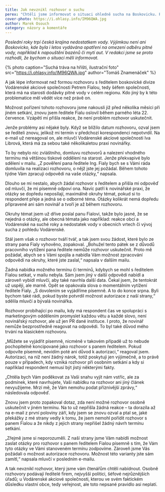 ```yaml
---
title: Jak nevznikl rozhovor o suchu
perex: "Chtěli jsme informovat o situaci ohledně sucha na Boskovicku. Rozhovor s nejpovolanější osobou jsme ale nezískali. Pro Vodárenskou nepsaná pravidla o poskytování informací neplatí."
cover-photo: https://i.ohlasy.info/IM96QWA.jpg
author: Marek Osouch
category: názory a komentáře
---
```


*Poslední roky trpí česká krajina nedostatkem vody. Výjimkou není ani Boskovicko, kde byla i letos vydávána opatření na omezení odběru pitné vody, například k napouštění bazénů či mytí aut. V redakci jsme se proto rozhodli, že bychom o situaci měli informovat.*

{% photo caption="Suchá tráva na hřišti, ilustrační foto" src="https://i.ohlasy.info/IM96QWA.jpg" author="Tomáš Znamenáček" %}

A jak lépe informovat než formou rozhovoru s ředitelem boskovické divize Vodárenské akciové společnosti Petrem Fialou, tedy šéfem společnosti, která má na starosti dodávky pitné vody v celém regionu. Kdo jiný by k této problematice měl vědět více než právě on.

Možnost pořízení tohoto rozhovoru jsme nakousli již před několika měsíci při jiném setkání, znovu jsem ředitele Fialu oslovil během parného léta 22. července. Vzápětí mi přišla reakce, že není problém rozhovor uskutečnit.

Jenže problémy asi nějaké byly. Když se blížilo datum rozhovoru, ozval jsem se řediteli znovu, jelikož mi termín v předchozí korespondenci nepotvrdil. Na e-mail už nereagoval on, ale mluvčí Vodárenské akciové společnosti Iva Librová, která má za sebou také několikaletou praxi novinářky.

To by nebylo nic zvláštního, domluvu rozhovorů a nalezení vhodného termínu má většinou tiskové oddělení na starost. Jenže překvapivé bylo sdělení v mailu. „Z pověření pana ředitele Ing. Fialy bych se s Vámi ráda domluvila na realizaci rozhovoru, o nějž jste jej požádal. Během tohoto týdne Vám zpracuji odpovědi na vaše otázky,“ napsala.

Dlouho se mi nestalo, abych žádal rozhovor s ředitelem a přišla mi odpověď od mluvčí, že mi písemně odpoví ona. Navíc patří k novinářské praxi, že otázky se dopředu neposílají, maximálně okruhy témat, pokud si to respondent přeje a jedná se o odborné téma. Otázky kolikrát nemá dopředu připravené ani sám novinář a tvoří je až během rozhovoru.

Okruhy témat jsem už dříve poslal panu Fialovi, takže bylo jasné, že se nejedná o otázky, ale obecná témata jako například: reakce obcí a Vodárenské na suché roky a nedostatek vody v obecních vrtech či vývoj sucha z pohledu Vodárenské.

Stál jsem však o rozhovor tváří tvář, a tak jsem svou žádost, které bylo ze strany pana Fialy vyhověno, zopakoval. „Bohužel tento pátek se z důvodů pracovního vytížení pana ředitele nemůže rozhovor uskutečnit. Proto mě požádal, abych se s Vámi spojila a nabídla Vám možnost zpracování odpovědí na okruhy, které jste zaslal,“ napsala v dalším mailu.

Žádná nabídka možného termínu či termínů, kdybych se mohl s ředitelem Fialou setkat, v mailu nebyla. Sám jsem jiný v další odpovědi nabídl a zároveň vybídl mluvčí, aby také navrhla další data. Čekal jsem, že tentokrát už uspěji, ale marně. Opět se opakovala slova o momentálním vytížení ředitele Fialy. „S dovolením se vyjádříme písemně. A to do konce srpna. Byli bychom také rádi, pokud byste potvrdil možnost autorizace z naší strany,“ sdělila mluvčí a bývalá novinářka.

Rozhovor probíhající po mailu, kdy má respondent čas ve spolupráci s marketingovým oddělením promyslet každou větu a každé slovo, není novinářský rozhovor, ale už jen PR dané instituce. I proto, že novinář nemůže bezprostředně reagovat na odpovědi. To byl také důvod mého trvání na klasickém rozhovoru.

„Můžete se vyjádřit písemně, nicméně v takovém případě už to nebude pochopitelně koncipované jako rozhovor s panem ředitelem. Pokud odpovíte písemně, nevidím poté ani důvod k autorizaci,“ reagoval jsem. Autorizaci, na niž není žádný nárok, totiž poskytuji jen výjimečně, a to právě pouze v případech, kdy vzniká rozhovor při osobním setkání a kdy si například respondent nemusí být jistý některými fakty.

„Chtěla bych Vám poděkovat za Vaši snahu vyjít nám vstříc, ale za podmínek, které navrhujete, Vaši nabídku na rozhovor ani jiný článek nevyužijeme. Mrzí mě, že Vám nemohu podat příznivější zprávy,“ následovala odpověď.

Znovu jsem proto zopakoval dotaz, zda není možné rozhovor osobně uskutečnit v jiném termínu. Na to už nepřišla žádná reakce – ta dorazila až na e-mail z první poloviny září, kdy jsem se znovu ozval a ptal se, jaké překážky z mé strany vedly k tomu, že jsem nemohl pořídit rozhovor s panem Fialou a že nikdy z jejich strany nepřišel žádný návrh termínu setkání.

„Zřejmě jsme si neporozuměli. Z naší strany jsme Vám nabídli možnost zaslat otázky pro rozhovor s panem ředitelem Fialou písemně s tím, že Vám tyto otázky ve Vámi stanoveném termínu zodpovíme. Zároveň jsme Vás požádali o možnost autorizace rozhovoru. Možnost této varianty jste sám zamítl,“ napsala mluvčí v posledním e-mailu.

A tak nevznikl rozhovor, který jsme vám čtenářům chtěli nabídnout. Osobně rozhovory podávají ředitelé firem, nejvyšší politici, šéfové nejrůznějších úřadů; u Vodárenské akciové společnosti, kterou ve svém faktickém důsledku vlastní obce, tedy veřejnost, ale toto nepsané pravidlo asi neplatí.
